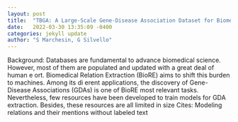 ```yaml
---
layout: post
title:  "TBGA: A Large-Scale Gene-Disease Association Dataset for Biomedical Relation Extraction"
date:   2022-03-30 13:35:09 -0400
categories: jekyll update
author: "S Marchesin, G Silvello"
---
```

Background: Databases are fundamental to advance biomedical science. However, most of them are populated and updated with a great deal of human e ort. Biomedical Relation Extraction (BioRE) aims to shift this burden to machines. Among its di erent applications, the discovery of Gene-Disease Associations (GDAs) is one of BioRE most relevant tasks. Nevertheless, few resources have been developed to train models for GDA extraction. Besides, these resources are all limited in size Cites: Modeling relations and their mentions without labeled text